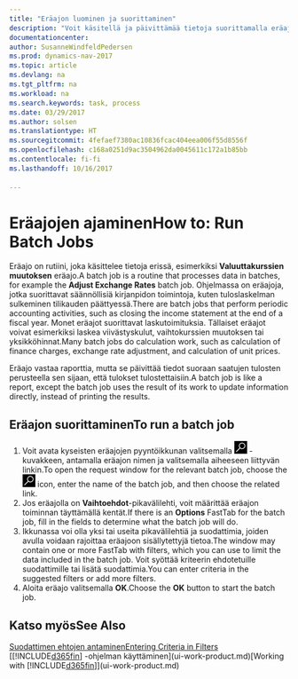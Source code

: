 ```yaml
---
title: "Eräajon luominen ja suorittaminen"
description: "Voit käsitellä ja päivittämää tietoja suorittamalla eräajon esimerkiksi kausiluontoisissa kirjanpitotehtävissä tai laskutoimituksissa."
documentationcenter: 
author: SusanneWindfeldPedersen
ms.prod: dynamics-nav-2017
ms.topic: article
ms.devlang: na
ms.tgt_pltfrm: na
ms.workload: na
ms.search.keywords: task, process
ms.date: 03/29/2017
ms.author: solsen
ms.translationtype: HT
ms.sourcegitcommit: 4fefaef7380ac10836fcac404eea006f55d8556f
ms.openlocfilehash: c168a0251d9ac3504962da0045611c172a1b85bb
ms.contentlocale: fi-fi
ms.lasthandoff: 10/16/2017

---
```

# <a name="how-to-run-batch-jobs"></a><span data-ttu-id="db7e9-103">Eräajojen ajaminen</span><span class="sxs-lookup"><span data-stu-id="db7e9-103">How to: Run Batch Jobs</span></span>
<span data-ttu-id="db7e9-104">Eräajo on rutiini, joka käsittelee tietoja erissä, esimerkiksi **Valuuttakurssien muutoksen** eräajo.</span><span class="sxs-lookup"><span data-stu-id="db7e9-104">A batch job is a routine that processes data in batches, for example the **Adjust Exchange Rates** batch job.</span></span> <span data-ttu-id="db7e9-105">Ohjelmassa on eräajoja, jotka suorittavat säännöllisiä kirjanpidon toimintoja, kuten tuloslaskelman sulkeminen tilikauden päättyessä.</span><span class="sxs-lookup"><span data-stu-id="db7e9-105">There are batch jobs that perform periodic accounting activities, such as closing the income statement at the end of a fiscal year.</span></span> <span data-ttu-id="db7e9-106">Monet eräajot suorittavat laskutoimituksia. Tällaiset eräajot voivat esimerkiksi laskea viivästyskulut, vaihtokurssien muutoksen tai yksikköhinnat.</span><span class="sxs-lookup"><span data-stu-id="db7e9-106">Many batch jobs do calculation work, such as calculation of finance charges, exchange rate adjustment, and calculation of unit prices.</span></span>

<span data-ttu-id="db7e9-107">Eräajo vastaa raporttia, mutta se päivittää tiedot suoraan saatujen tulosten perusteella sen sijaan, että tulokset tulostettaisiin.</span><span class="sxs-lookup"><span data-stu-id="db7e9-107">A batch job is like a report, except the batch job uses the result of its work to update information directly, instead of printing the results.</span></span>

## <a name="to-run-a-batch-job"></a><span data-ttu-id="db7e9-108">Eräajon suorittaminen</span><span class="sxs-lookup"><span data-stu-id="db7e9-108">To run a batch job</span></span>
1. <span data-ttu-id="db7e9-109">Voit avata kyseisten eräajojen pyyntöikkunan valitsemalla ![Etsi sivua tai raporttia](media/ui-search/search_small.png "Etsi sivua tai raporttia -kuvake") -kuvakkeen, antamalla eräajon nimen ja valitsemalla aiheeseen liittyvän linkin.</span><span class="sxs-lookup"><span data-stu-id="db7e9-109">To open the request window for the relevant batch job, choose the ![Search for Page or Report](media/ui-search/search_small.png "Search for Page or Report icon") icon, enter the name of the batch job, and then choose the related link.</span></span>
2. <span data-ttu-id="db7e9-110">Jos eräajolla on **Vaihtoehdot**-pikavälilehti, voit määrittää eräajon toiminnan täyttämällä kentät.</span><span class="sxs-lookup"><span data-stu-id="db7e9-110">If there is an **Options** FastTab for the batch job, fill in the fields to determine what the batch job will do.</span></span>
3. <span data-ttu-id="db7e9-111">Ikkunassa voi olla yksi tai useita pikavälilehtiä ja suodattimia, joiden avulla voidaan rajoittaa eräajoon sisällytettyjä tietoa.</span><span class="sxs-lookup"><span data-stu-id="db7e9-111">The window may contain one or more FastTab with filters, which you can use to limit the data included in the batch job.</span></span> <span data-ttu-id="db7e9-112">Voit syöttää kriteerin ehdotetuille suodattimille tai lisätä suodattimia.</span><span class="sxs-lookup"><span data-stu-id="db7e9-112">You can enter criteria in the suggested filters or add more filters.</span></span>
4. <span data-ttu-id="db7e9-113">Aloita eräajo valitsemalla **OK**.</span><span class="sxs-lookup"><span data-stu-id="db7e9-113">Choose the **OK** button to start the batch job.</span></span>

## <a name="see-also"></a><span data-ttu-id="db7e9-114">Katso myös</span><span class="sxs-lookup"><span data-stu-id="db7e9-114">See Also</span></span>
[<span data-ttu-id="db7e9-115">Suodattimen ehtojen antaminen</span><span class="sxs-lookup"><span data-stu-id="db7e9-115">Entering Criteria in Filters</span></span>](ui-enter-criteria-filters.md)  
<span data-ttu-id="db7e9-116">[[!INCLUDE[d365fin](includes/d365fin_md.md)] -ohjelman käyttäminen](ui-work-product.md)</span><span class="sxs-lookup"><span data-stu-id="db7e9-116">[Working with [!INCLUDE[d365fin](includes/d365fin_md.md)]](ui-work-product.md)</span></span>

